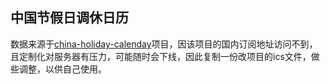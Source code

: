 ## 中国节假日调休日历
数据来源于[china-holiday-calenday](https://github.com/lanceliao/china-holiday-calender)项目，因该项目的国内订阅地址访问不到，且定制化对服务器有压力，可能随时会下线，因此复制一份改项目的ics文件，做些调整，以供自己使用。